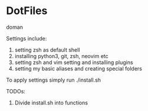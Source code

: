 # DotFiles
doman

Settings include:
1. setting zsh as default shell
2. installing python3, git, zsh, neovim etc
3. setting zsh and vim setting and installing plugins
4. setting my basic aliases and creating special folders

To apply settings simply run ./install.sh

TODOs:
1. Divide install.sh into functions
